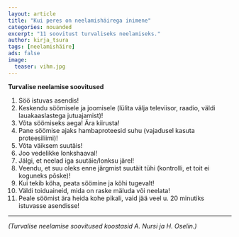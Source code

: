 ```yaml
---
layout: article
title: "Kui peres on neelamishäirega inimene"
categories: nouanded
excerpt: "11 soovitust turvaliseks neelamiseks."
author: kirja_tsura
tags: [neelamishäire]
ads: false
image:
  teaser: vihm.jpg
---
```


**Turvalise neelamise soovitused**

1. Söö istuvas asendis!
2. Keskendu söömisele ja joomisele (lülita välja televiisor, raadio, väldi lauakaaslastega jutuajamist)!
3. Võta söömiseks aega! Ära kiirusta!
4. Pane söömise ajaks hambaproteesid suhu (vajadusel kasuta proteesiliimi)!
5. Võta väiksem suutäis!
6. Joo vedelikke lonkshaaval!
7. Jälgi, et neelad iga suutäie/lonksu järel!
8. Veendu, et suu oleks enne järgmist suutäit tühi (kontrolli, et toit ei koguneks põske)!
9. Kui tekib köha, peata söömine ja köhi tugevalt!
10. Väldi toiduaineid, mida on raske mäluda või neelata!
11. Peale söömist ära heida  kohe pikali, vaid jää veel u. 20 minutiks istuvasse asendisse!

---

*(Turvalise neelamise soovitused koostasid A. Nursi ja H. Oselin.)*
